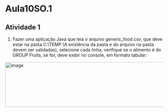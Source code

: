 # Aula10SO.1
## Atividade 1

1) Fazer uma aplicação Java que leia o arquivo generic_food.csv, que deve estar na pasta C:\TEMP (A existência da pasta e do arquivo na pasta devem ser validadas), selecione cada linha, verifique se o alimento é do GROUP Fruits, se for, deve exibir no console, em formato tabular:

<img width="549" height="144" alt="image" src="https://github.com/user-attachments/assets/7f317a21-f3f4-4b25-b8fd-7cfd986af9ab" />
